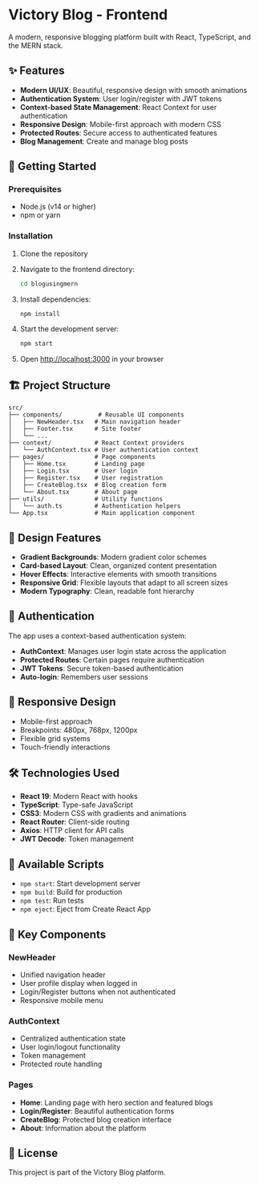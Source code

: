 # Victory Blog - Frontend

A modern, responsive blogging platform built with React, TypeScript, and the MERN stack.

## ✨ Features

- **Modern UI/UX**: Beautiful, responsive design with smooth animations
- **Authentication System**: User login/register with JWT tokens
- **Context-based State Management**: React Context for user authentication
- **Responsive Design**: Mobile-first approach with modern CSS
- **Protected Routes**: Secure access to authenticated features
- **Blog Management**: Create and manage blog posts

## 🚀 Getting Started

### Prerequisites

- Node.js (v14 or higher)
- npm or yarn

### Installation

1. Clone the repository
2. Navigate to the frontend directory:
   ```bash
   cd blogusingmern
   ```

3. Install dependencies:
   ```bash
   npm install
   ```

4. Start the development server:
   ```bash
   npm start
   ```

5. Open [http://localhost:3000](http://localhost:3000) in your browser

## 🏗️ Project Structure

```
src/
├── components/          # Reusable UI components
│   ├── NewHeader.tsx   # Main navigation header
│   ├── Footer.tsx      # Site footer
│   └── ...
├── context/            # React Context providers
│   └── AuthContext.tsx # User authentication context
├── pages/              # Page components
│   ├── Home.tsx        # Landing page
│   ├── Login.tsx       # User login
│   ├── Register.tsx    # User registration
│   ├── CreateBlog.tsx  # Blog creation form
│   └── About.tsx       # About page
├── utils/              # Utility functions
│   └── auth.ts         # Authentication helpers
└── App.tsx             # Main application component
```

## 🎨 Design Features

- **Gradient Backgrounds**: Modern gradient color schemes
- **Card-based Layout**: Clean, organized content presentation
- **Hover Effects**: Interactive elements with smooth transitions
- **Responsive Grid**: Flexible layouts that adapt to all screen sizes
- **Modern Typography**: Clean, readable font hierarchy

## 🔐 Authentication

The app uses a context-based authentication system:

- **AuthContext**: Manages user login state across the application
- **Protected Routes**: Certain pages require authentication
- **JWT Tokens**: Secure token-based authentication
- **Auto-login**: Remembers user sessions

## 📱 Responsive Design

- Mobile-first approach
- Breakpoints: 480px, 768px, 1200px
- Flexible grid systems
- Touch-friendly interactions

## 🛠️ Technologies Used

- **React 19**: Modern React with hooks
- **TypeScript**: Type-safe JavaScript
- **CSS3**: Modern CSS with gradients and animations
- **React Router**: Client-side routing
- **Axios**: HTTP client for API calls
- **JWT Decode**: Token management

## 🔧 Available Scripts

- `npm start`: Start development server
- `npm build`: Build for production
- `npm test`: Run tests
- `npm eject`: Eject from Create React App

## 🌟 Key Components

### NewHeader
- Unified navigation header
- User profile display when logged in
- Login/Register buttons when not authenticated
- Responsive mobile menu

### AuthContext
- Centralized authentication state
- User login/logout functionality
- Token management
- Protected route handling

### Pages
- **Home**: Landing page with hero section and featured blogs
- **Login/Register**: Beautiful authentication forms
- **CreateBlog**: Protected blog creation interface
- **About**: Information about the platform

## 📄 License

This project is part of the Victory Blog platform.

